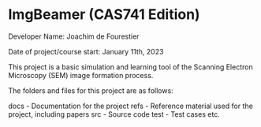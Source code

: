 # ImgBeamer (CAS741 Edition)

Developer Name: Joachim de Fourestier

Date of project/course start: January 11th, 2023

This project is a basic simulation and learning tool of the Scanning Electron Microscopy (SEM) image formation process.

The folders and files for this project are as follows:

docs - Documentation for the project
refs - Reference material used for the project, including papers
src - Source code
test - Test cases
etc.

